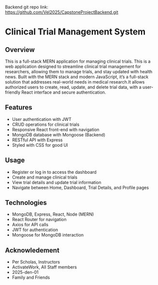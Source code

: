 
Backend git repo link: https://github.com/Vel2025/CapstoneProjectBackend.git

# Clinical Trial Management System

## Overview
This is a full-stack MERN application for managing clinical trials. This is a web application designed to streamline clinical trial management for researchers, allowing them to manage trials, and stay updated with health news. Built with the MERN stack and modern JavaScript, it’s a full-stack solution that addresses real-world needs in medical research.It allows authorized users to create, read, update, and delete trial data, with a user-friendly React interface and secure authentication.

## Features
- User authentication with JWT
- CRUD operations for clinical trials
- Responsive React front-end with navigation
- MongoDB database with Mongoose (Backend)
- RESTful API with Express
- Styled with CSS for good UI


## Usage
- Register or log in to access the dashboard
- Create and manage clinical trials
- View trial details and update trial information
- Navigate between Home, Dashboard, Trial Details, and Profile pages

## Technologies
- MongoDB, Express, React, Node (MERN)
- React Router for navigation
- Axios for API calls
- JWT for authentication
- Mongoose for MongoDB interaction

## Acknowledement
- Per Scholas, Instructors
- ActivateWork, All Staff members
- 2025-den-01 
- Family and Friends
